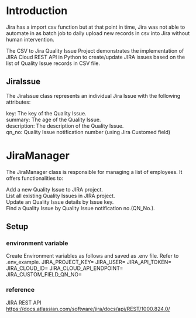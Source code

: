 # Introduction
Jira has a import csv function but at that point in time, Jira was not able to automate in as batch job to daily upload new records in csv into Jira without human intervention.

The CSV to Jira Quality Issue Project demonstrates the implementation of JIRA Cloud REST API in Python to create/update JIRA issues based on the 
list of Quality Issue records in CSV file. 

## JiraIssue
The JiraIssue class represents an individual Jira Issue with the following attributes:

key: The key of the Quality Issue. \
summary: The age of the Quality Issue. \
description: The description of the Quality Issue. \
qn_no: Quality Issue notification number (using Jira Customed field) 

# JiraManager
The JiraManager class is responsible for managing a list of employees. It offers functionalities to:

Add a new Quality Issue to JIRA project. \
List all existing Quality Issues in JIRA project. \
Update an Quality Issue details by Issue key. \
Find a Quality Issue by Quality Issue notification no.(QN_No.). 

## Setup
### environment variable
Create Environment variables as follows and saved as .env file. Refer to .env_example.
JIRA_PROJECT_KEY=
JIRA_USER=
JIRA_API_TOKEN=
JIRA_CLOUD_ID=
JIRA_CLOUD_API_ENDPOINT=
JIRA_CUSTOM_FIELD_QN_NO=

### reference 
JIRA REST API https://docs.atlassian.com/software/jira/docs/api/REST/1000.824.0/